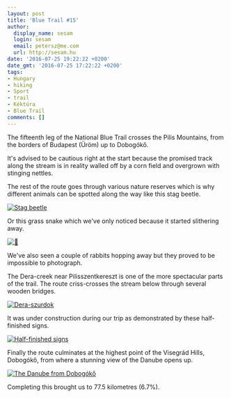 ```yaml
---
layout: post
title: 'Blue Trail #15'
author:
  display_name: sesam
  login: sesam
  email: petersz@me.com
  url: http://sesam.hu
date: '2016-07-25 19:22:22 +0200'
date_gmt: '2016-07-25 17:22:22 +0200'
tags:
- Hungary
- hiking
- Sport
- trail
- Kéktúra
- Blue Trail
comments: []
---
```


The fifteenth leg of the National Blue Trail crosses the Pilis Mountains, from the borders of Budapest (Üröm) up to Dobogókő.

It's advised to be cautious right at the start because the promised track along the stream is in reality walled off by a corn field and overgrown with stinging nettles.

The rest of the route goes through various nature reserves which is why different animals can be spotted along the way like this stag beetle.

[![Stag beetle](https://c7.staticflickr.com/8/7551/27392553134_17fe45046f_b.jpg)](https://www.flickr.com/photos/sesamsys/27392553134/in/dateposted-public/ "Stag beetle")

Or this grass snake which we've only noticed because it started slithering away.

[![🐍](https://c2.staticflickr.com/8/7499/27927984881_52e424fe39_b.jpg)](https://www.flickr.com/photos/sesamsys/27927984881/in/dateposted-public/ "🐍")

We've also seen a couple of rabbits hopping away but they proved to be impossible to photograph.

The Dera-creek near Pilisszentkereszt is one of the more spectacular parts of the trail. The route criss-crosses the stream below through several wooden bridges.

[![Dera-szurdok](https://c3.staticflickr.com/8/7416/27461135274_d6c139f41d_b.jpg)](https://www.flickr.com/photos/sesamsys/27461135274/in/dateposted-public/ "Dera-szurdok")

It was under construction during our trip as demonstrated by these half-finished signs.

[![Half-finished signs](https://c3.staticflickr.com/8/7426/27461121674_488229a012_b.jpg)](https://www.flickr.com/photos/sesamsys/27461121674/in/dateposted-public/ "Half-finished signs")

Finally the route culminates at the highest point of the Visegrád Hills, Dobogókő, from where a stunning view of the Danube opens up.

[![The Danube from Dobogókő](https://c5.staticflickr.com/8/7540/27972325092_722803f5de_b.jpg)](https://www.flickr.com/photos/sesamsys/27972325092/in/dateposted-public/ "The Danube from Dobogókő")

Completing this brought us to 77.5 kilometres (6.7%).
